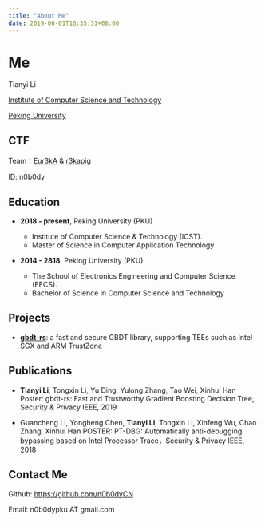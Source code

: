 ```yaml
---
title: "About Me"
date: 2019-06-01T16:35:31+08:00
---
```


# Me

Tianyi Li

[Institute of Computer Science and Technology](http://www.icst.pku.edu.cn/)

[Peking University](https://www.pku.edu.cn/)

## CTF

Team：[Eur3kA](http://r3ka.eu/) & [r3kapig](https://r3kapig.com/)

ID: n0b0dy

## Education

* __2018 - present__, Peking University (PKU)
  * Institute of Computer Science & Technology (ICST).
  * Master of Science in Computer Application Technology

* __2014 - 2818__, Peking University (PKU)
  * The School of Electronics Engineering and Computer Science (EECS).
  * Bachelor of Science in Computer Science and Technology

## Projects

* [**gbdt-rs**](https://github.com/mesalock-linux/gbdt-rs): a fast and secure GBDT library, supporting TEEs such as Intel SGX and ARM TrustZone

## Publications

* **Tianyi Li**, Tongxin Li, Yu Ding, Yulong Zhang, Tao Wei, Xinhui Han Poster: gbdt-rs: Fast and Trustworthy Gradient Boosting Decision Tree, Security & Privacy IEEE, 2019

* Guancheng Li, Yongheng Chen, **Tianyi Li**, Tongxin Li, Xinfeng Wu, Chao Zhang, Xinhui Han POSTER: PT-DBG: Automatically anti-debugging bypassing based on Intel Processor Trace，Security & Privacy IEEE, 2018

## Contact Me

Github: <https://github.com/n0b0dyCN>

Email: n0b0dypku AT gmail.com